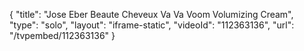 {
    "title": "Jose Eber Beaute Cheveux Va Va Voom Volumizing Cream",
    "type": "solo",
    "layout": "iframe-static",
    "videoId": "112363136",
    "url": "\/tvpembed\/112363136"
}